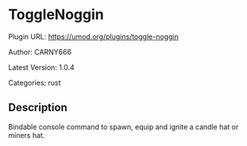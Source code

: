 # ToggleNoggin

Plugin URL: https://umod.org/plugins/toggle-noggin

Author: CARNY666

Latest Version: 1.0.4

Categories: rust

## Description

Bindable console command to spawn, equip and ignite a candle hat or miners hat.
